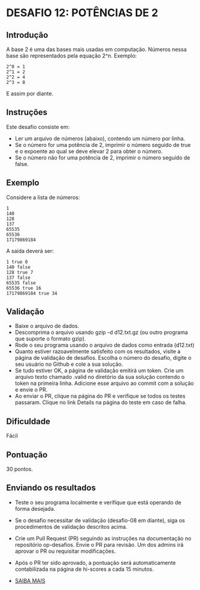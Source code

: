 # DESAFIO 12: POTÊNCIAS DE 2
## Introdução 
A base 2 é uma das bases mais usadas em computação. Números nessa base são representados pela equação 2^n. Exemplo:
```
2^0 = 1
2^1 = 2
2^2 = 4
2^3 = 8
```
E assim por diante.

## Instruções 
Este desafio consiste em:
* Ler um arquivo de números (abaixo), contendo um número por linha.
* Se o número for uma potência de 2, imprimir o número seguido de true e o expoente ao qual se deve elevar 2 para obter o número.
* Se o número não for uma potência de 2, imprimir o número seguido de false.

## Exemplo 
Considere a lista de números:
```
1
140
128
137
65535
65536
17179869184
```
A saída deverá ser:
```
1 true 0
140 false
128 true 7
137 false
65535 false
65536 true 16
17179869184 true 34
```

## Validação 
* Baixe o arquivo de dados.
* Descomprima o arquivo usando gzip -d d12.txt.gz (ou outro programa que suporte o formato gzip).
* Rode o seu programa usando o arquivo de dados como entrada (d12.txt)
* Quanto estiver razoavelmente satisfeito com os resultados, visite a página de validação de desafios. Escolha o número do desafio, digite o seu usuário no Github e cole a sua solução.
* Se tudo estiver OK, a página de validação emitirá um token. Crie um arquivo texto chamado .valid no diretório da sua solução contendo o token na primeira linha. Adicione esse arquivo ao commit com a solução e envie o PR.
* Ao enviar o PR, clique na página do PR e verifique se todos os testes passaram. Clique no link Details na página do teste em caso de falha.

## Dificuldade 
Fácil

## Pontuação 
30 pontos.

## Enviando os resultados 
* Teste o seu programa localmente e verifique que está operando de forma desejada.
* Se o desafio necessitar de validação (desafio-08 em diante), siga os procedimentos de validação descritos acima.
* Crie um Pull Request (PR) seguindo as instruções na documentação no repositório op-desafios.
Envie o PR para revisão. Um dos admins irá aprovar o PR ou requisitar modificações.
* Após o PR ter sido aprovado, a pontuação será automaticamente contabilizada na página de hi-scores a cada 15 minutos.

* [SAIBA MAIS](https://osprogramadores.com/desafios/d12/)